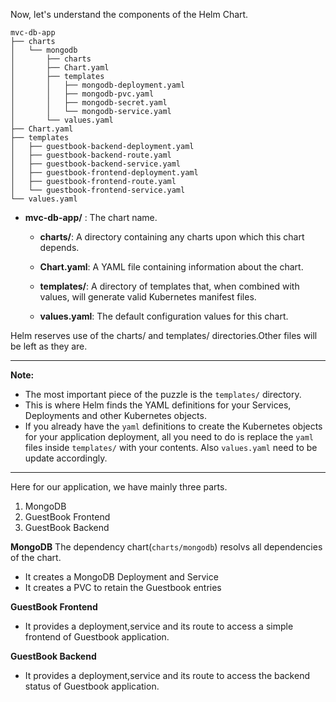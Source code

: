 Now, let's understand the components of the Helm Chart.
```
mvc-db-app
├── charts
│   └── mongodb
│       ├── charts
│       ├── Chart.yaml
│       ├── templates
│       │   ├── mongodb-deployment.yaml
│       │   ├── mongodb-pvc.yaml
│       │   ├── mongodb-secret.yaml
│       │   └── mongodb-service.yaml
│       └── values.yaml
├── Chart.yaml
├── templates
│   ├── guestbook-backend-deployment.yaml
│   ├── guestbook-backend-route.yaml
│   ├── guestbook-backend-service.yaml
│   ├── guestbook-frontend-deployment.yaml
│   ├── guestbook-frontend-route.yaml
│   └── guestbook-frontend-service.yaml
└── values.yaml
```
* <strong>mvc-db-app/</strong> : The chart name.
  
  * <strong>charts/</strong>: A directory containing any charts upon which this chart depends.
  
  * <strong>Chart.yaml</strong>: A YAML file containing information about the chart.

  * <strong>templates/</strong>: A directory of templates that, when combined with values, will generate valid Kubernetes manifest files.  

  * <strong>values.yaml</strong>: The default configuration values for this chart.
  
 
  
Helm reserves use of the charts/ and templates/ directories.Other files will be left as they are.

***

**Note:**
* The most important piece of the puzzle is the ```templates/``` directory. 
* This is where Helm finds the YAML definitions for your Services, Deployments and other Kubernetes objects. 
* If you already have the ```yaml``` definitions to create the Kubernetes objects for your application deployment, all you need to do is replace the ```yaml``` files inside ```templates/``` with your contents. Also ```values.yaml``` need to be update accordingly.

***

Here for our application, we have mainly three parts.
1. MongoDB
2. GuestBook Frontend
3. GuestBook Backend

**MongoDB**
The dependency chart(`charts/mongodb`) resolvs all dependencies of the chart.
* It creates a MongoDB Deployment and Service
* It creates a PVC to retain the Guestbook entries

**GuestBook Frontend**
* It provides a deployment,service and its route to access a simple frontend of Guestbook application.

**GuestBook Backend**
* It provides a deployment,service and its route to access the backend status of Guestbook application.

